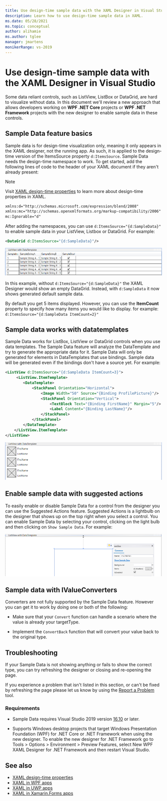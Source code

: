 ```yaml
---
title: Use design-time sample data with the XAML Designer in Visual Studio
description: Learn how to use design-time sample data in XAML.
ms.date: 05/28/2021
ms.topic: conceptual
author: alihamie
ms.author: tglee
manager: jmartens
monikerRange: vs-2019
---
```


# Use design-time sample data with the XAML Designer in Visual Studio

Some data reliant controls, such as ListView, ListBox or DataGrid, are hard to visualize without data. In this document we'll review a new approach that allows developers working on **WPF .NET Core** projects or **WPF .NET Framework** projects with the new designer to enable sample data in these controls. 

## Sample Data feature basics

Sample data is for design-time visualization only, meaning it only appears in the XAML designer, not the running app. As such, it is applied to the design-time version of the ItemsSource property `d:ItemsSource`. Sample Data needs the design-time namespace to work. To get started, add the following lines of code to the header of your XAML document if they aren't already present:

> [!NOTE]
> Visit [XAML design-time properties](xaml-designtime-data) to learn more about design-time properties in XAML.

```xml
xmlns:d="http://schemas.microsoft.com/expression/blend/2008"
xmlns:mc="http://schemas.openxmlformats.org/markup-compatibility/2006"
mc:Ignorable="d"
```

After adding the namespaces, you can use `d:ItemsSource="{d:SampleData}"` to enable sample data in your ListView, Listbox or DataGrid. For example:

```xml
<DataGrid d:ItemsSource="{d:SampleData}"/>
```

[![Sample data with DataGrid](media\xaml-sample-data-empty-datagrid.png "Sample data enabled on a DataGrid")](media\xaml-sample-data-empty-datagrid.png#lightbox)

In this example, without `d:ItemsSource="{d:SampleData}"` the XAML Designer would show an empty DataGrid. Instead, with `d:SampleData` it now shows generated default sample data.

By default you get 5 items displayed. However, you can use the **ItemCount** property to specify how many items you would like to display. for example: `d:ItemsSource="{d:SampleData ItemCount=2}"`

## Sample data works with datatemplates

Sample Data works for ListBox, ListView or DataGrid controls when you use data templates. The Sample Data feature will analyze the DataTemplate and try to generate the appropriate data for it. Sample Data will only be generated for elements in DataTemplates that use bindings. Sample data will be generated even if the bindings don't have a source yet.
For example:

```xml
<ListView d:ItemsSource="{d:SampleData ItemCount=3}">
     <ListView.ItemTemplate>
        <DataTemplate>
            <StackPanel Orientation="Horizontal">
                <Image Width="50" Source="{Binding ProfilePicture}"/>
                <StackPanel Orientation="Vertical">
                    <TextBlock Text="{Binding FirstName}" Margin="5"/>
                    <Label Content="{Binding LastName}"/>
                </StackPanel>
            </StackPanel>
        </DataTemplate>
    </ListView.ItemTemplate>
</ListView>
```

[![Sample Data ListView with a DataTemplate](media\xaml-sample-data-templated-listview.png "Sample Data used in a ListView with a DataTemplate")](media\xaml-sample-data-templated-listview.png#lightbox)

## Enable sample data with suggested actions

To easily enable or disable Sample Data for a control from the designer you can use the Suggested Actions feature. Suggested Actions is a lightbulb on the designer that shows up on the top right when you select a control. You can enable Sample Data by selecting your control, clicking on the light bulb and then clicking on `Show Sample Data`. For example:

[![Sample Data Suggested Actions](media\xaml-sample-data-suggested-actions.png "Enable Sample Data with Suggested Actions")](media\xaml-sample-data-suggested-actions.png#lightbox)

## Sample data with IValueConverters 

Converters are not fully supported by the Sample Data feature. However you can get it to work by doing one or both of the following:
- Make sure that your `Convert` function can handle a scenario where the value is already your targetType.

- Implement the `ConvertBack` function that will convert your value back to the original type. 

## Troubleshooting

If your Sample Data is not showing anything or fails to show the correct type, you can try refreshing the designer or closing and re-opening the page.

If you experience a problem that isn't listed in this section, or can't be fixed by refreshing the page please let us know by using the [Report a Problem](../ide/how-to-report-a-problem-with-visual-studio.md) tool.

### Requirements

- Sample Data requires Visual Studio 2019 version [16.10](/visualstudio/releases/2019/release-notes-v16.10) or later.

- Supports Windows desktop projects that target Windows Presentation Foundation (WPF) for .NET Core or .NET Framework when using the new designer. To enable the new designer for .NET Framework go to Tools > Options > Environment > Preview Features, select New WPF XAML Designer for .NET Framework and then restart Visual Studio.

## See also

- [XAML design-time properties](xaml-designtime-data)
- [XAML in WPF apps](/dotnet/framework/wpf/advanced/xaml-in-wpf)
- [XAML in UWP apps](/windows/uwp/xaml-platform/xaml-overview)
- [XAML in Xamarin.Forms apps](/xamarin/xamarin-forms/xaml/)